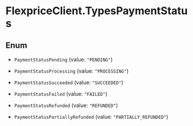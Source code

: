 # FlexpriceClient.TypesPaymentStatus

## Enum


* `PaymentStatusPending` (value: `"PENDING"`)

* `PaymentStatusProcessing` (value: `"PROCESSING"`)

* `PaymentStatusSucceeded` (value: `"SUCCEEDED"`)

* `PaymentStatusFailed` (value: `"FAILED"`)

* `PaymentStatusRefunded` (value: `"REFUNDED"`)

* `PaymentStatusPartiallyRefunded` (value: `"PARTIALLY_REFUNDED"`)


